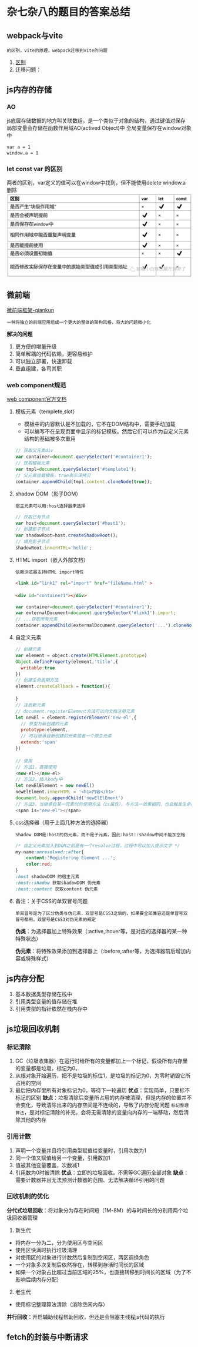 # 杂七杂八的题目的答案总结
## webpack与vite

`的区别，vite的原理，webpack迁移到vite的问题`

1. [区别](../vue/vue3/vite.md)
2. 迁移问题：

## js内存的存储

### AO
js底层存储数据的地方叫关联数组，是一个类似于对象的结构，通过键值对保存
局部变量会存储在函数作用域AO(actived Object)中
全局变量保存在window对象中

```
var a = 1
window.a = 1
```

### let const var 的区别
两者的区别，var定义的值可以在window中找到，但不能使用delete window.a 删除
![avatar](../image/image/内存.png)


## 微前端

[微前端框架-qiankun](https://github.com/umijs/qiankun)

`一种将独立的前端应用组成一个更大的整体的架构风格，将大的问题微小化`

**解决的问题**

1. 更方便的增量升级
1. 简单解耦的代码依赖，更容易维护
1. 可以独立部署，快速卸载
1. 垂直组建，各司其职

### web component规范

[web component官方文档](https://developer.mozilla.org/zh-CN/docs/Web/Web_Components)

1. 模板元素（templete,slot）
    + 模板中的内容默认是不加载的，它不在DOM结构中，需要手动加载
    + 可以编写不在呈现页面中显示的标记模板。然后它们可以作为自定义元素结构的基础被多次重用
    ```js
    // 获取父元素div
    var container=document.querySelector('#container1');
    // 获取模板元素
    var tmpl=document.querySelector('#template1');
    // 父元素挂载模板，true表示深拷贝
    container.appendChild(tmpl.content.cloneNode(true));
    ```
2. shadow DOM（影子DOM）

    `宿主元素可以用:host选择器来选择`
    ```js
    // 获取已有节点
    var host=document.querySelector('#host1');
    // 创建影子节点
    var shadowRoot=host.createShadowRoot();
    // 填充影子节点
    shadowRoot.innerHTML='hello';
    ```
3. HTML import（嵌入外部文档）

    `依赖浏览器支持HTML import特性`
    ```html
    <link id="link1" rel="import" href="fileName.html" >

    <div id="container1"></div>
    ```
    ```js
    var container=document.querySelector('#container1');
    var externalDocument=document.querySelector('#link1').import;
    // ...获取所有元素
    container.appendChild(externalDocument.querySelector('...').cloneNode(true));
    ```

4. 自定义元素
    ```js
    // 创建元素
    var element = object.create(HTMLElement.prototype)
    Object.defineProperty(element,'title',{
      writable:true
    })
    // 创建生命周期方法
    element.createCallback = function(){

    }
    // 注册新元素
    // document.registerElement方法可以向文档注册元素
    let newEl = element.registerElement('new-el',{
      // 原型为新创建的元素
      prototype:element,
      // 可以继承自新创建的元素或者一个原生元素
      extends:'span'
    })

    // 使用
    // 方法1，直接使用
    <new-el></new-el>
    // 方法2，插入body中
    let newElElement = new newEl()
    newElElment.innerHTML = '<h1>内容</h1>'
    document.body.appendChild('newElElEment')
    // 方法3，当继承自某一元素时的使用方法（is属性），与方法一效果相同，也会触发生命周期函数
    <span is="new-el"></span>
    ```
5. css选择器（用于上面几种方法的选择器）

    `Shadow DOM是:host的伪元素，而不是子元素，因此:host::shadow中间不能加空格`
    ```css
    /* 自定义元素加入到DOM之前是有一个resolve过程，过程中可以加入提示文字 */
    my-name:unresolved::after{
        content:'Registering Element ...';
        color:red;
    }
    :host shadowDOM 的宿主元素
    :host::shadow 获取shadowDOM 伪元素
    :host::content 获取content 伪元素
    ```
6. 备注：关于CSS的单双冒号问题

    `单双冒号是为了区分伪类与伪元素，双冒号是CSS3之后的，如果要全部兼容还是单冒号双冒号都用，双冒号是CSS3对伪元素的规定`

    **伪类**：为选择器加上特殊效果（:active,:hover等，是对应的选择器的某一种特殊状态）

    **伪元素**：将特殊效果添加到选择器上（:before,:after等，为选择器前后增加内容或特殊样式）



## js内存分配
1. 基本数据类型存储在栈中
2. 引用类型变量的值存储在堆
3. 引用类型的指针依然在栈内存中


## js垃圾回收机制
### 标记清除
1. GC（垃圾收集器）在运行时给所有的变量都加上一个标记，假设所有内存里的变量都是垃圾，标记为0。
1. 从根对象开始遍历，把不是垃圾的标位1，是垃圾的标记为0，为零时销毁它所占用的空间
1. 最后把内存里所有对象标记为0，等待下一轮遍历
**优点**：实现简单，只要标不标记的区别
**缺点**：垃圾清除后变量所占用的内存被清理，但是内存的位置并不会变化，导致清除出来的内存空间是不连续的，导致了内存分配问题
`标记整理算法`，是对标记清除的补充，会将无需清除的变量向内存的一端移动，然后清除其他的内存
### 引用计数
1. 声明一个变量并且将引用类型赋值给变量时，引用次数为1
1. 同一个值又赋值给另一个变量，引用数加1
1. 值被其他变量覆盖，次数减1
1. 引用数为0时被清除
**优点**：立即的垃圾回收，不需等GC遍历全部对象
**缺点**：需要计数器并且无法预测计数器的范围、无法解决循环引用的问题

### 回收机制的优化
**分代式垃圾回收**：将对象分为存在时间短（1M-8M）的与时间长的分别用两个垃圾回收器管理
1. 新生代
  + 将内存一分为二，分为使用区与空闲区
  + 使用区快满时执行垃圾清理
  + 对使用区的对象进行计数然后复制到空闲区，两区调换角色
  + 一个对象多次复制后依然存在，转移到存活时间长的区域
  + 如果一个对象占比超过当前区域的25%，也直接转移到时间长的区域（为了不影响后续内存分配）

2. 老生代
  + 使用标记整理算法清除（消除空闲内存）

**并行回收**：开启辅助线程帮助回收，但还是会阻塞主线程js代码的执行


## fetch的封装与中断请求
